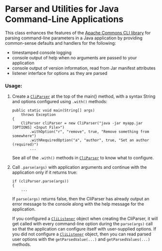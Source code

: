 # Parser and Utilities for Java Command-Line Applications

This class enhances the features of the <a href="https://commons.apache.org/proper/commons-cli/">Apache Commons CLI library</a>
for parsing command-line parameters in a Java application by providing common-sense defaults and handlers for the following:
 * timestamped console logging
 * console output of help when no arguments are passed to your application
 * console output of version information, read from Jar manifest attributes
 * listener interface for options as they are parsed
 
 ### Usage:
1. Create a [`CliParser`](src/main/java/edu/uky/kcr/cli/CliParser.java) at the top of the main() method, with a syntax String and options configured using `.with()` methods:
    ```
    public static void main(String[] args)
        throws Exception
    {
        CliParser cliParser = new CliParser("java -jar myapp.jar [OPTIONS] <Input File>")
            .withOption("r", "remove", true, "Remove something from somewhere")
            .withRequiredOption("a", "author", true, "Set an author (required)")
            ...
    ```  
   See all of the `.with()` methods in [`CliParser`](src/main/java/edu/uky/kcr/cli/CliParser.java) to know what to configure.
2. Call `.parse(args)` with application arguments and continue with the application only if it returns true:
    ```
    if (cliParser.parse(args))
    {
        ...
    ```
   If `parse(args)` returns false, then the CliParser has already output an error message to the console along with the 
   help message for the application. 
   
   If you configured a [`CliListener`](src/main/java/edu/uky/kcr/cli/CliListener.java) object when creating the CliParser, 
   it will get called with every command-line option during the `parse(args)` call so that the application can configure 
   itself with user-supplied options.
   If you did not configure a [`CliListener`](src/main/java/edu/uky/kcr/cli/CliListener.java) object, then you can read 
   parsed user options with the `getParsedValue(...)` and `getParsedValues(...)` methods.

